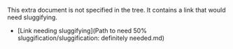 This extra document is not specified in the tree. It contains a link that would need sluggifying.

- [Link needing sluggifying](Path to need 50% sluggification/sluggification: definitely needed.md)
